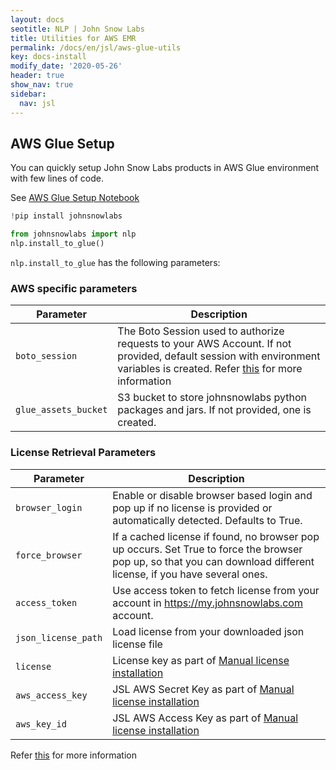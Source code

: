 ```yaml
---
layout: docs
seotitle: NLP | John Snow Labs
title: Utilities for AWS EMR
permalink: /docs/en/jsl/aws-glue-utils
key: docs-install
modify_date: '2020-05-26'
header: true
show_nav: true
sidebar:
  nav: jsl
---
```


<div class="main-docs" markdown="1"><div class="h3-box" markdown="1">

## AWS Glue Setup

You can quickly setup John Snow Labs products in AWS Glue environment with few lines of code.

See [AWS Glue Setup Notebook](https://github.com/JohnSnowLabs/johnsnowlabs/tree/main/notebooks/setup_glue_notebook.ipynb)

```python
!pip install johnsnowlabs

from johnsnowlabs import nlp
nlp.install_to_glue()
```

`nlp.install_to_glue` has the following parameters:

</div><div class="h3-box" markdown="1">

### AWS specific parameters

| Parameter            | Description                                                                                                                                                                                                                                                     |
| -------------------- | --------------------------------------------------------------------------------------------------------------------------------------------------------------------------------------------------------------------------------------------------------------- |
| `boto_session`       | The Boto Session used to authorize requests to your AWS Account. If not provided, default session with environment variables is created. Refer [this](https://boto3.amazonaws.com/v1/documentation/api/latest/reference/core/session.html) for more information |
| `glue_assets_bucket` | S3 bucket to store johnsnowlabs python packages and jars. If not provided, one is created.                                                                                                                                                                      |

</div><div class="h3-box" markdown="1">

### License Retrieval Parameters

| Parameter           | Description                                                                                                                                                         |
| ------------------- | ------------------------------------------------------------------------------------------------------------------------------------------------------------------- |
| `browser_login`     | Enable or disable browser based login and pop up if no license is provided or automatically detected. Defaults to True.                                             |
| `force_browser`     | If a cached license if found, no browser pop up occurs. Set True to force the browser pop up, so that you can download different license, if you have several ones. |
| `access_token`      | Use access token to fetch license from your account in https://my.johnsnowlabs.com account.                                                                         |
| `json_license_path` | Load license from your downloaded json license file                                                                                                                 |
| `license`           | License key as part of [Manual license installation](https://nlp.johnsnowlabs.com/docs/en/jsl/install_advanced#via-manually-defining-secrets)                       |
| `aws_access_key`    | JSL AWS Secret Key as part of [Manual license installation](https://nlp.johnsnowlabs.com/docs/en/jsl/install_advanced#via-manually-defining-secrets)                |
| `aws_key_id`        | JSL AWS Access Key as part of [Manual license installation](https://nlp.johnsnowlabs.com/docs/en/jsl/install_advanced#via-manually-defining-secrets)                |

Refer [this](https://nlp.johnsnowlabs.com/docs/en/jsl/install_advanced) for more information

</div></div>